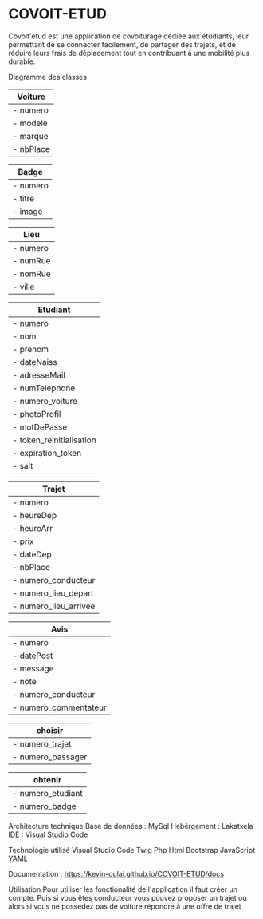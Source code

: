 # COVOIT-ETUD
Covoit'etud est une application de covoiturage dédiée aux étudiants, leur permettant de se connecter facilement, de partager des trajets, et de réduire leurs frais de déplacement tout en contribuant à une mobilité plus durable.

Diagramme des classes

|  Voiture  |
| --- |
| - numero |
| - modele |
| - marque |
| - nbPlace |

|  Badge  |
|--- |
| - numero |
| - titre |
| - image |

|  Lieu  |
| --- |
| - numero |
| - numRue |
| - nomRue |
| - ville |

| Etudiant |
|--- |
| - numero         |
| - nom            |
| - prenom         |
| - dateNaiss      |
| - adresseMail    |
| - numTelephone   |
| - numero_voiture |
| - photoProfil |
| - motDePasse |
| - token_reinitialisation |
| - expiration_token |
| - salt |

|  Trajet  |
| --- |
| - numero |
| - heureDep |
| - heureArr |
| - prix |
| - dateDep |
| - nbPlace |
| - numero_conducteur |
| - numero_lieu_depart |
| - numero_lieu_arrivee |

|       Avis          |
| --- |
| - numero              |
| - datePost            |
| - message             |
| - note                |
| - numero_conducteur   |
| - numero_commentateur |

|      choisir        |
| --- |
| - numero_trajet    |
| - numero_passager  |

|      obtenir        |
| --- |
| - numero_etudiant  |
| - numero_badge     |

Architecture technique
Base de données : MySql
Hebérgement : Lakatxela
IDE : Visual Studio Code

Technologie utilisé
Visual Studio Code
Twig
Php
Html
Bootstrap
JavaScript
YAML

Documentation : https://kevin-oulai.github.io/COVOIT-ETUD/docs

Utilisation
Pour utiliser les fonctionalité de l'application il faut créer un compte.
Puis si vous êtes conducteur vous pouvez proposer un trajet ou alors si vous ne possedez pas de voiture répondre à une offre de trajet
